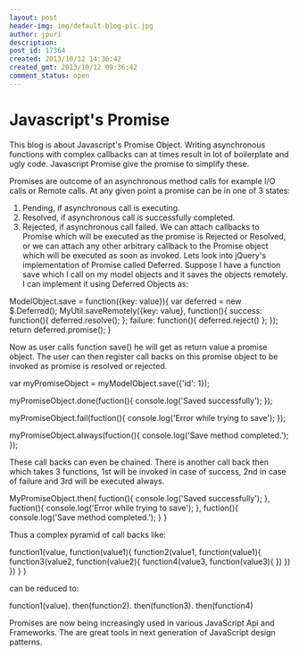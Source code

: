 ```yaml
---
layout: post
header-img: img/default-blog-pic.jpg
author: jpuri
description: 
post_id: 17364
created: 2013/10/12 14:36:42
created_gmt: 2013/10/12 09:36:42
comment_status: open
---
```


# Javascript's Promise

This blog is about Javascript's Promise Object. Writing asynchronous functions with complex callbacks can at times result in lot of boilerplate and ugly code. Javascript Promise give the promise to simplify these.

Promises are outcome of an asynchronous method calls for example I/O calls or Remote calls. At any given point a promise can be in one of 3 states:

  1. Pending, if asynchronous call is executing.
  2. Resolved, if asynchronous call is successfully completed.
  3. Rejected, if asynchronous call failed.
We can attach callbacks to Promise which will be executed as the promise is Rejected or Resolved, or we can attach any other arbitrary callback to the Promise object which will be executed as soon as invoked.  Lets look into jQuery's implementation of Promise called Deferred. Suppose I have a function save which I call on my model objects and it saves the objects remotely. I can implement it using Deferred Objects as: 

ModelObject.save = function({key: value}){ var deferred = new $.Deferred(); MyUtil.saveRemotely({key: value}, function(){ success: function(){ deferred.resolve(); }; failure: function(){ deferred.reject() }; }); return deferred.promise(); }

Now as user calls function save() he will get as return value a promise object. The user can then register call backs on this promise object to be invoked as promise is resolved or rejected. 

var myPromiseObject = myModelObject.save({'id': 1});

myPromiseObject.done(fuction(){ console.log('Saved successfully'); });

myPromiseObject.fail(fuction(){ console.log('Error while trying to save'); });

myPromiseObject.always(fuction(){ console.log('Save method completed.'); });

These call backs can even be chained. There is another call back then which takes 3 functions, 1st will be invoked in case of success, 2nd in case of failure and 3rd will be executed always. 

MyPromiseObject.then( fuction(){ console.log('Saved successfully'); }, fuction(){ console.log('Error while trying to save'); }, fuction(){ console.log('Save method completed.'); } }

Thus a complex pyramid of call backs like: 

function1(value, function(value1){ function2(value1, function(value1){ function3(value2, function(value2){ function4(value3, function(value3){ }) }) }) } )

can be reduced to: 

function1(value). then(function2). then(function3). then(function4)

Promises are now being increasingly used in various JavaScript Api and Frameworks. The are great tools in next generation of JavaScript design patterns.